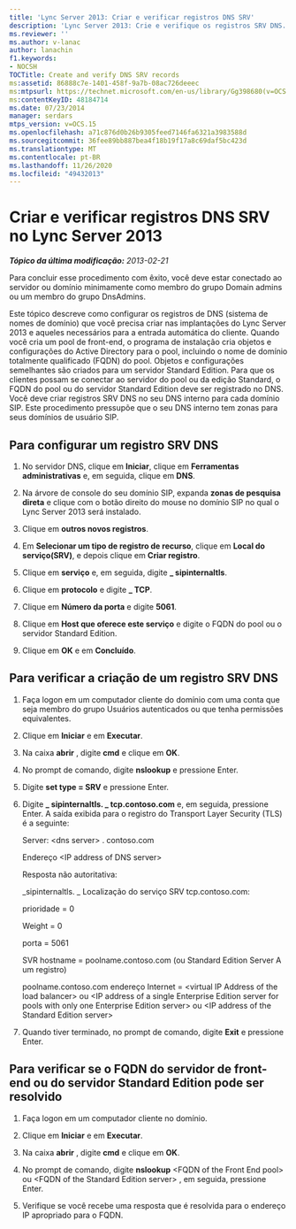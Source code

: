 ```yaml
---
title: 'Lync Server 2013: Criar e verificar registros DNS SRV'
description: 'Lync Server 2013: Crie e verifique os registros SRV DNS.'
ms.reviewer: ''
ms.author: v-lanac
author: lanachin
f1.keywords:
- NOCSH
TOCTitle: Create and verify DNS SRV records
ms:assetid: 86888c7e-1401-458f-9a7b-08ac726deeec
ms:mtpsurl: https://technet.microsoft.com/en-us/library/Gg398680(v=OCS.15)
ms:contentKeyID: 48184714
ms.date: 07/23/2014
manager: serdars
mtps_version: v=OCS.15
ms.openlocfilehash: a71c876d0b26b9305feed7146fa6321a3983588d
ms.sourcegitcommit: 36fee89bb887bea4f18b19f17a8c69daf5bc423d
ms.translationtype: MT
ms.contentlocale: pt-BR
ms.lasthandoff: 11/26/2020
ms.locfileid: "49432013"
---
```

# <a name="create-and-verify-dns-srv-records-in-lync-server-2013"></a>Criar e verificar registros DNS SRV no Lync Server 2013

<div data-xmlns="http://www.w3.org/1999/xhtml">

<div class="topic" data-xmlns="http://www.w3.org/1999/xhtml" data-msxsl="urn:schemas-microsoft-com:xslt" data-cs="https://msdn.microsoft.com/">

<div data-asp="https://msdn2.microsoft.com/asp">



</div>

<div id="mainSection">

<div id="mainBody">

<span> </span>

_**Tópico da última modificação:** 2013-02-21_

Para concluir esse procedimento com êxito, você deve estar conectado ao servidor ou domínio minimamente como membro do grupo Domain admins ou um membro do grupo DnsAdmins.

Este tópico descreve como configurar os registros de DNS (sistema de nomes de domínio) que você precisa criar nas implantações do Lync Server 2013 e aqueles necessários para a entrada automática do cliente. Quando você cria um pool de front-end, o programa de instalação cria objetos e configurações do Active Directory para o pool, incluindo o nome de domínio totalmente qualificado (FQDN) do pool. Objetos e configurações semelhantes são criados para um servidor Standard Edition. Para que os clientes possam se conectar ao servidor do pool ou da edição Standard, o FQDN do pool ou do servidor Standard Edition deve ser registrado no DNS. Você deve criar registros SRV DNS no seu DNS interno para cada domínio SIP. Este procedimento pressupõe que o seu DNS interno tem zonas para seus domínios de usuário SIP.

<div>

## <a name="to-configure-a-dns-srv-record"></a>Para configurar um registro SRV DNS

1.  No servidor DNS, clique em **Iniciar**, clique em **Ferramentas administrativas** e, em seguida, clique em **DNS**.

2.  Na árvore de console do seu domínio SIP, expanda **zonas de pesquisa direta** e clique com o botão direito do mouse no domínio SIP no qual o Lync Server 2013 será instalado.

3.  Clique em **outros novos registros**.

4.  Em **Selecionar um tipo de registro de recurso**, clique em **Local do serviço(SRV)**, e depois clique em **Criar registro**.

5.  Clique em **serviço** e, em seguida, digite **\_ sipinternaltls**.

6.  Clique em **protocolo** e digite **\_ TCP**.

7.  Clique em **Número da porta** e digite **5061**.

8.  Clique em **Host que oferece este serviço** e digite o FQDN do pool ou o servidor Standard Edition.

9.  Clique em **OK** e em **Concluído**.

</div>

<div>

## <a name="to-verify-the-creation-of-a-dns-srv-record"></a>Para verificar a criação de um registro SRV DNS

1.  Faça logon em um computador cliente do domínio com uma conta que seja membro do grupo Usuários autenticados ou que tenha permissões equivalentes.

2.  Clique em  **Iniciar** e em  **Executar**.

3.  Na caixa **abrir** , digite **cmd** e clique em **OK**.

4.  No prompt de comando, digite **nslookup** e pressione Enter.

5.  Digite **set type = SRV** e pressione Enter.

6.  Digite **\_ sipinternaltls. \_ tcp.contoso.com** e, em seguida, pressione Enter. A saída exibida para o registro do Transport Layer Security (TLS) é a seguinte:
    
    Server: \<dns server\> . contoso.com
    
    Endereço \<IP address of DNS server\>
    
    Resposta não autoritativa:
    
    \_sipinternaltls. \_ Localização do serviço SRV tcp.contoso.com:
    
    prioridade = 0
    
    Weight = 0
    
    porta = 5061
    
    SVR hostname = poolname.contoso.com (ou Standard Edition Server A um registro)
    
    poolname.contoso.com endereço Internet = \<virtual IP Address of the load balancer\> ou \<IP address of a single Enterprise Edition server for pools with only one Enterprise Edition server\> ou \<IP address of the Standard Edition server\>

7.  Quando tiver terminado, no prompt de comando, digite **Exit** e pressione Enter.

</div>

<div>

## <a name="to-verify-that-the-fqdn-of-the-front-end-pool-or-standard-edition-server-can-be-resolved"></a>Para verificar se o FQDN do servidor de front-end ou do servidor Standard Edition pode ser resolvido

1.  Faça logon em um computador cliente no domínio.

2.  Clique em  **Iniciar** e em  **Executar**.

3.  Na caixa **abrir** , digite **cmd** e clique em **OK**.

4.  No prompt de comando, digite **nslookup** \<FQDN of the Front End pool\> ou \<FQDN of the Standard Edition server\> , em seguida, pressione Enter.

5.  Verifique se você recebe uma resposta que é resolvida para o endereço IP apropriado para o FQDN.

</div>

</div>

<span> </span>

</div>

</div>

</div>

